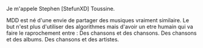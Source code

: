 Je m'appele Stephen [StefunXD] Toussine.

MDD est né d'une envie de partager des musiques vraiment similaire. 
Le but n'est plus d'utiliser des algorithmes mais d'avoir un etre humain qui va faire le raprochement entre : 
Des chansons et des chansons.
Des chansons et des albums.
Des chansons et des artistes.
